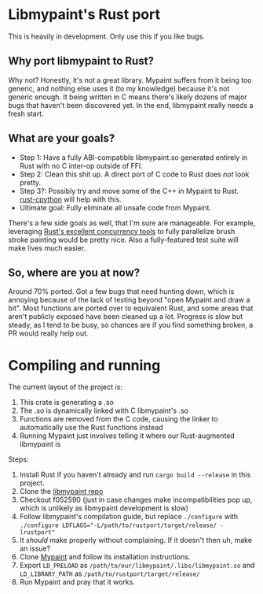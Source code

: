 # Libmypaint's Rust port

This is heavily in development. Only use this if you like bugs.

## Why port libmypaint to Rust?

Why not? Honestly, it's not a great library. Mypaint suffers from it being too generic, and nothing else uses it (to my knowledge) because it's not generic enough. It being written in C means there's likely dozens of major bugs that haven't been discovered yet. In the end, libmypaint really needs a fresh start.

## What are your goals?

* Step 1: Have a fully ABI-compatible libmypaint.so generated entirely in Rust with no C inter-op outside of FFI.
* Step 2: Clean this shit up. A direct port of C code to Rust does *not* look pretty.
* Step 3?: Possibly try and move some of the C++ in Mypaint to Rust. [rust-cpython](https://github.com/dgrunwald/rust-cpython) will help with this.
* Ultimate goal: Fully eliminate all unsafe code from Mypaint.

There's a few side goals as well, that I'm sure are manageable. For example, leveraging [Rust's excellent concurrency tools](https://github.com/nikomatsakis/rayon/) to fully parallelize brush stroke painting would be pretty nice. Also a fully-featured test suite will make lives much easier.

## So, where are you at now?

Around 70% ported. Got a few bugs that need hunting down, which is annoying because of the lack of testing beyond "open Mypaint and draw a bit". Most functions are ported over to equivalent Rust, and some areas that aren't publicly exposed have been cleaned up a lot. Progress is slow but steady, as I tend to be busy, so chances are if you find something broken, a PR would really help out.

# Compiling and running

The current layout of the project is:

1. This crate is generating a .so
2. The .so is dynamically linked with C libmypaint's .so
3. Functions are removed from the C code, causing the linker to automatically use the Rust functions instead
4. Running Mypaint just involves telling it where our Rust-augmented libmypaint is

Steps:

1. Install Rust if you haven't already and run `cargo build --release` in this project.
2. Clone the [libmypaint repo](https://github.com/mypaint/libmypaint)
3. Checkout f052590 (just in case changes make incompatibilities pop up, which is unlikely as libmypaint development is slow)
4. Follow libmypaint's compilation guide, but replace `./configure` with `./configure LDFLAGS="-L/path/to/rustport/target/release/ -lrustport"`
5. It *should* make properly without complaining. If it doesn't then uh, make an issue?
6. Clone [Mypaint](https://github.com/mypaint/mypaint) and follow its installation instructions.
7. Export `LD_PRELOAD` as `/path/to/our/libmypaint/.libs/libmypaint.so` and `LD_LIBRARY_PATH` as `/path/to/rustport/target/release/`
8. Run Mypaint and pray that it works.
